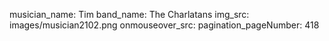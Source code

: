 musician_name: Tim
band_name: The Charlatans
img_src: images/musician2102.png
onmouseover_src: 
pagination_pageNumber: 418